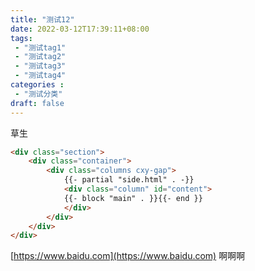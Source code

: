 ```yaml
---
title: "测试12"
date: 2022-03-12T17:39:11+08:00
tags: 
 - "测试tag1"
 - "测试tag2"
 - "测试tag3"
 - "测试tag4"
categories :
 - "测试分类"
draft: false
---
```


草生

```html
<div class="section">
    <div class="container">
        <div class="columns cxy-gap">
            {{- partial "side.html" . -}}
            <div class="column" id="content">
            {{- block "main" . }}{{- end }}
            </div>
        </div>
    </div>
</div>
```
[https://www.baidu.com](https://www.baidu.com)
啊啊啊